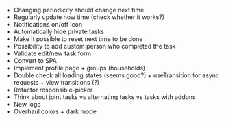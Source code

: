 - Changing periodicity should change next time
- Regularly update now time (check whether it works?)
- Notifications on/off icon
- Automatically hide private tasks
- Make it possible to reset next time to be done
- Possibility to add custom person who completed the task
- Validate edit/new task form
- Convert to SPA
- Implement profile page + groups (households)
- Double check all loading states (seems good?) + useTransition for async
  requests + view transitions (?)
- Refactor responsible-picker
- Think about joint tasks vs alternating tasks vs tasks with addons
- New logo
- Overhaul colors + dark mode

